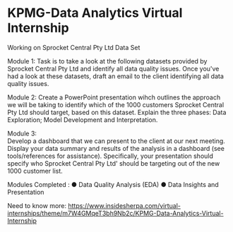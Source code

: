 # KPMG-Data Analytics Virtual Internship
Working on Sprocket Central Pty Ltd Data Set

Module 1: 
Task is to take a look at the following datasets provided by Sprocket Central Pty Ltd and identify all data quality issues.
Once you've had a look at these datasets, draft an email to the client identifying all data quality issues. 		

Module 2:
Create a PowerPoint presentation wihch outlines the approach we will be taking to identify which of the 1000 customers Sprocket
Central Pty Ltd should target, based on this dataset. Explain the three phases:  Data Exploration; Model Development and 
Interpretation.		
		
Module 3:		
Develop a dashboard that we can present to the client at our next meeting. Display your data summary and results of the analysis in a dashboard (see tools/references for assistance). Specifically, your presentation should specify who Sprocket Central Pty Ltd' should be targeting out of the new 1000 customer list. 
		
Modules Completed :
● Data Quality Analysis (EDA) 
● Data Insights and Presentation


Need to know more:
https://www.insidesherpa.com/virtual-internships/theme/m7W4GMqeT3bh9Nb2c/KPMG-Data-Analytics-Virtual-Internship


